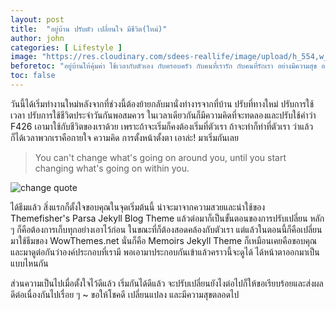 ```yaml
---
layout: post
title:  "อยู่บ้าน ปรับตัว เปลี่ยนใจ มีชีวิต(ใหม่)"
author: john
categories: [ Lifestyle ]
image: "https://res.cloudinary.com/sdees-reallife/image/upload/h_554,w_474,c_fill/v1590073462/IMG_20170619_103449_248.jpg"
beforetoc: "อยู่บ้านให้คุ้มค่า ใช้เวลากับตัวเอง กับครอบครัว กับคนที่เรารัก กับคนที่รักเรา อย่างมีความสุข อย่างมีคุณภาพ"
toc: false
---
```


วันนี้ได้เริ่มทำงานใหม่หลังจากที่ช่วงนี้ต้องย้ายกลับมานั่งทำงารจากที่บ้าน ปรับที่ทางใหม่ ปรับการใช้เวลา ปรับการใช้ชีวิตประจำวันกันพอสมควร ในเวลาเดียวกันก็มีความคิดที่จะทดลองและปรับใช้คำว่า F426 เอามาใช้กับชีวิตของเราด้วย เพราะถ้าจะเริ่มก็คงต้องเริ่มที่ตัวเรา ถ้าจะทำก็ทำที่ตัวเรา ว่าแล้วก็ได้เวลาพวกเราคือกายใจ ความคิด การตั้งหน้าตั้งตา เอาล่ะ! มาเริ่มกันเลย

> You can't change what's going on around you, until you start changing what's going on within you.

![change quote](https://res.cloudinary.com/sdees-reallife/image/upload/v1592725074/1517975396069.jpg)

ได้ธีมแล้ว สิ่งแรกก็ตั้งใจขอบคุณในจุดเริ่มต้นนี้ น่าจะมาจากความสวยและน่าใช้ของ Themefisher's Parsa Jekyll Blog Theme แล้วต่อมาก็เป็นขั้นตอนของการปรับเปลี่ยน หลัก ๆ ก็คือต้องการเก็บทุกอย่างเอาไว้ก่อน ในขณะที่ก็ต้องสอดคล้องกับตัวเรา แต่แล้วในตอนนี้ก็คือเปลี่ยนมาใช้ธีมของ WowThemes.net นั่นก็คือ Memoirs Jekyll Theme ก็เหมือนเคยคือขอบคุณและมาดูต่อกันว่าองค์ประกอบที่เรามี พอเอามาประกอบกันเข้าแล้วคราวนี้จะดูได้ ได้หน้าตาออกมาเป็นแบบไหนกัน

ส่วนความเป็นไปเมื่อตั้งใจไว้ดีแล้ว เริ่มกันได้ดีแล้ว จะปรับเปลี่ยนยังไงต่อไปก็ให้ขอเรียบร้อยและส่งผลดีต่อเนื่องกันไปเรื่อย ๆ ~ ขอให้โชคดี เปลี่ยนแปลง และมีความสุขตลอดไป
